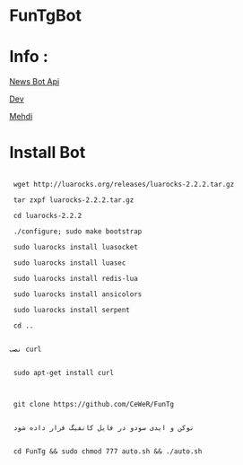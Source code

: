 # FunTgBot

# Info :
[News Bot Api](https://t.me/NewsBotApi)

[Dev](https://t.me/Bot_Api)

[Mehdi](https://t.me/Nero_dev)

# Install Bot



```

 wget http://luarocks.org/releases/luarocks-2.2.2.tar.gz

 tar zxpf luarocks-2.2.2.tar.gz

 cd luarocks-2.2.2

 ./configure; sudo make bootstrap

 sudo luarocks install luasocket

 sudo luarocks install luasec

 sudo luarocks install redis-lua

 sudo luarocks install ansicolors

 sudo luarocks install serpent

 cd ..


نصب curl


 sudo apt-get install curl



 git clone https://github.com/CeWeR/FunTg
 
 
 توکن و ایدی سودو در فایل کانفیگ قرار داده شود


 cd FunTg && sudo chmod 777 auto.sh && ./auto.sh
 


````

